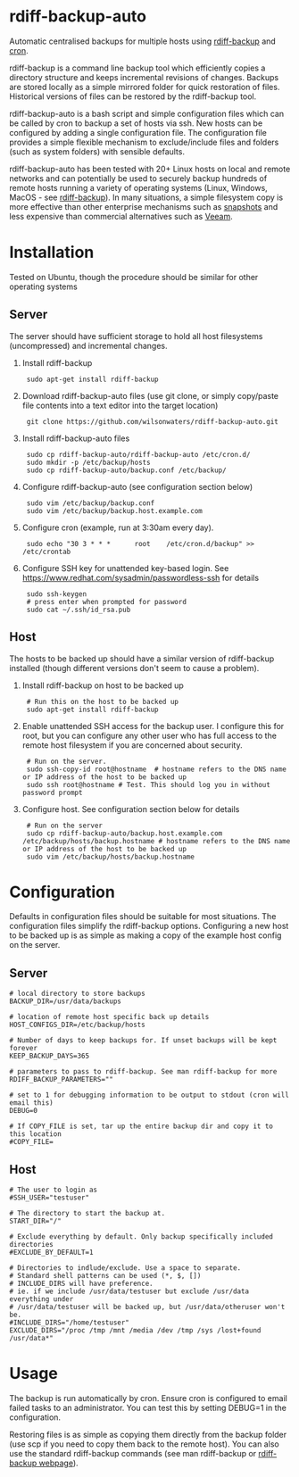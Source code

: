 # rdiff-backup-auto
Automatic centralised backups for multiple hosts using [rdiff-backup](https://github.com/rdiff-backup/rdiff-backup) and [cron](https://en.wikipedia.org/wiki/Cron).

rdiff-backup is a command line backup tool which efficiently copies a directory structure and keeps incremental revisions of changes. Backups are stored locally as a simple mirrored folder for quick restoration of files. Historical versions of files can be restored by the rdiff-backup tool.

rdiff-backup-auto is a bash script and simple configuration files which can be called by cron to backup a set of hosts via ssh. New hosts can be configured by adding a single configuration file. The configuration file provides a simple flexible mechanism to exclude/include files and folders (such as system folders) with sensible defaults.

rdiff-backup-auto has been tested with 20+ Linux hosts on local and remote networks and can potentially be used to securely backup hundreds of remote hosts running a variety of operating systems (Linux, Windows, MacOS - see [rdiff-backup](https://github.com/rdiff-backup/rdiff-backup)). In many situations, a simple filesystem copy is more effective than other enterprise mechanisms such as [snapshots](https://en.wikipedia.org/wiki/Snapshot_(computer_storage)) and less expensive than commercial alternatives such as [Veeam](https://www.veeam.com/).

# Installation

Tested on Ubuntu, though the procedure should be similar for other operating systems

## Server

The server should have sufficient storage to hold all host filesystems (uncompressed) and incremental changes.

1. Install rdiff-backup

        sudo apt-get install rdiff-backup
1. Download rdiff-backup-auto files (use git clone, or simply copy/paste file contents into a text editor into the target location)

        git clone https://github.com/wilsonwaters/rdiff-backup-auto.git     
1. Install rdiff-backup-auto files

        sudo cp rdiff-backup-auto/rdiff-backup-auto /etc/cron.d/
        sudo mkdir -p /etc/backup/hosts
        sudo cp rdiff-backup-auto/backup.conf /etc/backup/
1. Configure rdiff-backup-auto (see configuration section below)

        sudo vim /etc/backup/backup.conf
        sudo vim /etc/backup/backup.host.example.com
1. Configure cron (example, run at 3:30am every day).

        sudo echo "30 3 * * *      root    /etc/cron.d/backup" >> /etc/crontab
1. Configure SSH key for unattended key-based login. See https://www.redhat.com/sysadmin/passwordless-ssh for details

        sudo ssh-keygen
        # press enter when prompted for password
        sudo cat ~/.ssh/id_rsa.pub
## Host

The hosts to be backed up should have a similar version of rdiff-backup installed (though different versions don't seem to cause a problem).

1. Install rdiff-backup on host to be backed up

        # Run this on the host to be backed up
        sudo apt-get install rdiff-backup
1. Enable unattended SSH access for the backup user. I configure this for root, but you can configure any other user who has full access to the remote host filesystem if you are concerned about security.

        # Run on the server.
        sudo ssh-copy-id root@hostname  # hostname refers to the DNS name or IP address of the host to be backed up
        sudo ssh root@hostname # Test. This should log you in without password prompt
1. Configure host. See configuration section below for details

        # Run on the server
        sudo cp rdiff-backup-auto/backup.host.example.com /etc/backup/hosts/backup.hostname # hostname refers to the DNS name or IP address of the host to be backed up
        sudo vim /etc/backup/hosts/backup.hostname
# Configuration

Defaults in configuration files should be suitable for most situations. The configuration files simplify the rdiff-backup options. Configuring a new host to be backed up is as simple as making a copy of the example host config on the server.

## Server

```
# local directory to store backups
BACKUP_DIR=/usr/data/backups

# location of remote host specific back up details
HOST_CONFIGS_DIR=/etc/backup/hosts

# Number of days to keep backups for. If unset backups will be kept forever
KEEP_BACKUP_DAYS=365

# parameters to pass to rdiff-backup. See man rdiff-backup for more
RDIFF_BACKUP_PARAMETERS=""

# set to 1 for debugging information to be output to stdout (cron will email this)
DEBUG=0

# If COPY_FILE is set, tar up the entire backup dir and copy it to this location
#COPY_FILE=

```

## Host

```
# The user to login as
#SSH_USER="testuser"

# The directory to start the backup at.
START_DIR="/"

# Exclude everything by default. Only backup specifically included directories
#EXCLUDE_BY_DEFAULT=1

# Directories to indlude/exclude. Use a space to separate. 
# Standard shell patterns can be used (*, $, [])
# INCLUDE_DIRS will have preference.
# ie. if we include /usr/data/testuser but exclude /usr/data everything under
# /usr/data/testuser will be backed up, but /usr/data/otheruser won't be.
#INCLUDE_DIRS="/home/testuser"
EXCLUDE_DIRS="/proc /tmp /mnt /media /dev /tmp /sys /lost+found /usr/data*"
```

# Usage

The backup is run automatically by cron. Ensure cron is configured to email failed tasks to an administrator. You can test this by setting DEBUG=1 in the configuration.

Restoring files is as simple as copying them directly from the backup folder (use scp if you need to copy them back to the remote host). You can also use the standard rdiff-backup commands (see man rdiff-backup or [rdiff-backup webpage](https://rdiff-backup.net/)).
